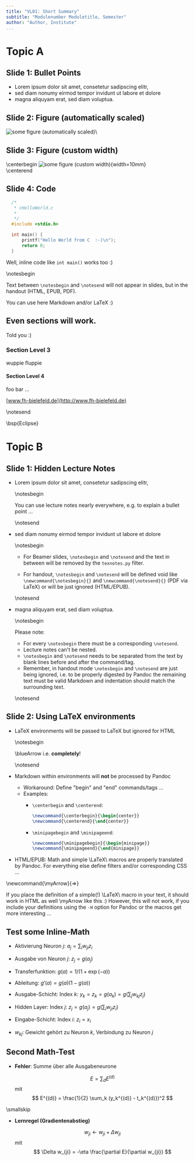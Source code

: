 ```yaml
---
title: "VL01: Short Summary"
subtitle: "Modulenumber Moduletitle, Semester"
author: "Author, Institute"
...
```






Topic A
=======


Slide 1: Bullet Points
----------------------

*   Lorem ipsum dolor sit amet, consetetur sadipscing elitr, 
*   sed diam nonumy eirmod tempor invidunt ut labore et dolore 
*   magna aliquyam erat, sed diam voluptua. 


Slide 2: Figure (automatically scaled)
--------------------------------------

![some figure (automatically scaled)](figs/logo)\


Slide 3: Figure (custom width)
------------------------------

\centerbegin
![some figure (custom width)](figs/logo){width=10mm}\
\centerend


Slide 4: Code
-------------

```c
  /*
   * cHelloWorld.c
   *
   */
  #include <stdio.h>

  int main() {
      printf("Hello World from C  :-)\n");
      return 0;
  }
```

Well, inline code like `int main()` works too :)

\notesbegin

Text between `\notesbegin` and `\notesend` will not appear in slides,
but in the handout (HTML, EPUB, PDF).

You can use here Markdown and/or LaTeX :)


Even sections will work.
------------------------

Told you :)

### Section Level 3

wuppie fluppie

#### Section Level 4

foo bar ...

[www.fh-bielefeld.de](http://www.fh-bielefeld.de)

\notesend

\bsp{Eclipse}





Topic B
=======


Slide 1: Hidden Lecture Notes
-----------------------------

*   Lorem ipsum dolor sit amet, consetetur sadipscing elitr, 
    
    \notesbegin
    
    You can use lecture notes nearly everywhere, e.g. to explain a bullet point ...
    
    \notesend
    
*   sed diam nonumy eirmod tempor invidunt ut labore et dolore 

    \notesbegin
    
    *   For Beamer slides, `\notesbegin` and `\notesend` and the text in
        between will be removed by the `texnotes.py` filter.
        
    *   For handout, `\notesbegin` and `\notesend` will be defined void like
        `\newcommand{\notesbegin}{}` and `\newcommand{\notesend}{}` (PDF via
        LaTeX) or will be just ignored (HTML/EPUB).
    
    \notesend
    
*   magna aliquyam erat, sed diam voluptua. 

    \notesbegin
    
    Please note:
    
    *   For every `\notesbegin` there must be a corresponding `\notesend`.
    *   Lecture notes can't be nested.
    *   `\notesbegin` and `\notesend` needs to be separated from the text by 
        blank lines before and after the command/tag.
    *   Remember, in handout mode `\notesbegin` and `\notesend` are just being
        ignored, i.e. to be properly digested by Pandoc the remaining text must
        be valid Markdown and indentation should match the surrounding text.
    
    \notesend
 

Slide 2: Using LaTeX environments
---------------------------------

*   LaTeX environments will be passed to LaTeX but ignored for HTML

    \notesbegin

    \blueArrow i.e. **completely**!

    \notesend

*   Markdown within environments will **not** be processed by Pandoc
    *   Workaround: Define "begin" and "end" commands/tags ...
    *   Examples: 
        -   `\centerbegin` and `\centerend`:
            ```latex
            \newcommand{\centerbegin}{\begin{center}}
            \newcommand{\centerend}{\end{center}}
            ```
            
        -   `\minipagebegin` and `\minipageend`:
            ```latex
            \newcommand{\minipagebegin}{\begin{minipage}}
            \newcommand{\minipageend}{\end{minipage}}
            ```
            
*   HTML/EPUB: Math and simple \LaTeX\ macros are properly translated by 
    Pandoc. For everything else define filters and/or corresponding CSS ...
  
    
\newcommand{\myArrow}{$\Rightarrow$}

If you place the definition of a simple(!) \LaTeX\ macro in your text, it
should work in HTML as well \myArrow like this :)   However, this will not
work, if you include your definitions using the `-H` option for Pandoc or the
macros get more interesting ...



Test some Inline-Math
---------------------

*   Aktivierung Neuron $j$: $a_j = \sum_i w_{ji} z_i$
*   Ausgabe von Neuron $j$: $z_j = g(a_j)$

*   Transferfunktion: $g(a) = 1/(1+\exp(-a))$
*   Ableitung: $g'(a) = g(a)(1-g(a))$

*   Ausgabe-Schicht: Index $k$: $y_k = z_k = g(a_k) = g(\sum_j w_{kj} z_j)$
*   Hidden Layer: Index $j$: $z_j = g(a_j) = g(\sum_i w_{ji} z_i)$
*   Eingabe-Schicht: Index $i$: $z_i = x_i$

*   $w_{kj}$: Gewicht gehört zu Neuron $k$, Verbindung zu Neuron $j$


Second Math-Test
----------------

*   **Fehler**: Summe über alle Ausgabeneurone

    $$
        E = \sum_d E^{(d)}
    $$
    mit
    $$
        E^{(d)} = \frac{1}{2} \sum_k (y_k^{(d)} - t_k^{(d)})^2
    $$

\smallskip

*   **Lernregel (Gradientenabstieg)**

    $$
        w_{ji} \gets w_{ji} + \Delta w_{ji}
    $$
    mit
    $$
        \Delta w_{ji} = -\eta \frac{\partial E}{\partial w_{ji}}
    $$











